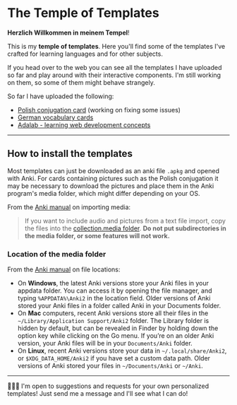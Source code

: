 # The Temple of Templates



**Herzlich Willkommen in meinem Tempel**!

 This is my **temple of templates**. Here you'll find some of the templates I've crafted for learning languages and for other subjects.

If you head over to the web you can see all the templates I have uploaded so far and play around with their interactive components. I'm still working on them, so some of them might behave strangely. 

So far I have uploaded the following:

- [Polish conjugation card](./templates/polish-verbs) (working on fixing some issues)
- [German vocabulary cards](./templates/german-vocab)
- [Adalab - learning web development concepts](./templates/adalab)

---

## How to install the templates

Most templates can just be downloaded as an anki file `.apkg` and opened  with Anki. For cards containing pictures such as the Polish conjugation it may be necessary to download the pictures and place them in the Anki program's media folder, which might differ depending on your OS.

From the [Anki manual](https://apps.ankiweb.net/docs/manual20.html#importing-media) on importing media:

> If you want to include audio and pictures from a text file import, copy the files into the [collection.media folder](https://apps.ankiweb.net/docs/manual20.html#files). **Do not put subdirectories in the media folder, or some features will not work.**

### Location of the media folder

From the [Anki manual](https://apps.ankiweb.net/docs/manual20.html#files) on file locations:

- On **Windows**, the latest Anki versions store your Anki files in your appdata folder. You can access it by opening the file manager, and typing `%APPDATA%\Anki2` in the location field. Older versions of Anki stored your Anki files in a folder called Anki in your Documents folder.
- On **Mac** computers, recent Anki versions store all their files in the `~/Library/Application Support/Anki2` folder. The Library folder is hidden by default, but can be revealed in Finder by holding down the option key while clicking on the Go menu. If you’re on an older Anki version, your Anki files will be in your `Documents/Anki` folder.
- On **Linux**, recent Anki versions store your data in `~/.local/share/Anki2`, or `$XDG_DATA_HOME/Anki2` if you have set a custom data path. Older versions of Anki stored your files in `~/Documents/Anki` or `~/Anki`.

---

👩🏻‍💻 I'm open to suggestions and requests for your own personalized templates!  Just send me a message and I'll see what I can do!

